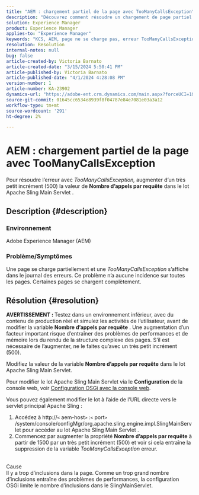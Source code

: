 ```yaml
---
title: "AEM : chargement partiel de la page avec TooManyCallsException"
description: "Découvrez comment résoudre un chargement de page partiel en raison d’un trop grand nombre d’inclusions dans la page."
solution: Experience Manager
product: Experience Manager
applies-to: "Experience Manager"
keywords: "KCS, AEM, page ne se charge pas, erreur TooManyCallsExceptions, TooManyCallsExceptions, Adobe Experience Manager, dépannage, Experience Manager"
resolution: Resolution
internal-notes: null
bug: false
article-created-by: Victoria Barnato
article-created-date: "3/15/2024 5:50:41 PM"
article-published-by: Victoria Barnato
article-published-date: "4/1/2024 4:28:08 PM"
version-number: 1
article-number: KA-23902
dynamics-url: "https://adobe-ent.crm.dynamics.com/main.aspx?forceUCI=1&pagetype=entityrecord&etn=knowledgearticle&id=091a9d84-f4e2-ee11-904d-6045bd006079"
source-git-commit: 01645cc6534e8939f8f04787e84e7081e03a3a12
workflow-type: tm+mt
source-wordcount: '291'
ht-degree: 2%

---
```


# AEM : chargement partiel de la page avec TooManyCallsException


Pour résoudre l’erreur avec *TooManyCallsException,* augmenter d’un très petit incrément (500) la valeur de <b>Nombre d’appels par requête</b> dans le lot Apache Sling Main Servlet .

## Description {#description}


### Environnement

Adobe Experience Manager (AEM)

### Problème/Symptômes

Une page se charge partiellement et une *TooManyCallsException* s’affiche dans le journal des erreurs. Ce problème n’a aucune incidence sur toutes les pages. Certaines pages se chargent complètement.


## Résolution {#resolution}


<b>AVERTISSEMENT : </b>Testez dans un environnement inférieur, avec du contenu de production réel et simulez les activités de l’utilisateur, avant de modifier la variable <b>Nombre d’appels par requête</b> . Une augmentation d’un facteur important risque d’entraîner des problèmes de performances et de mémoire lors du rendu de la structure complexe des pages. S’il est nécessaire de l’augmenter, ne le faites qu’avec un très petit incrément (500). 

Modifiez la valeur de la variable <b>Nombre d’appels par requête</b> dans le lot Apache Sling Main Servlet.

Pour modifier le lot Apache Sling Main Servlet via le <b>Configuration</b> de la console web, voir [Configuration OSGi avec la console web](https://experienceleague.adobe.com/en/docs/experience-manager-65/content/implementing/deploying/configuring/configuring-osgi#osgi-configuration-with-the-web-console).

Vous pouvez également modifier le lot à l’aide de l’URL directe vers le servlet principal Apache Sling :

1. Accédez à http://`<` aem-host`>` :`<` port`>` /system/console/configMgr/org.apache.sling.engine.impl.SlingMainServlet pour accéder au lot Apache Sling Main Servlet .
2. Commencez par augmenter la propriété <b>Nombre d’appels par requête</b> à partir de 1500 par un très petit incrément (500) et voir si cela entraîne la suppression de la variable *TooManyCallsException* erreur.

<br>Cause<br>
Il y a trop d’inclusions dans la page. Comme un trop grand nombre d’inclusions entraîne des problèmes de performances, la configuration OSGi limite le nombre d’inclusions dans le SlingMainServlet.
